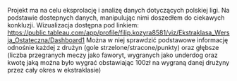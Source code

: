Projekt ma na celu eksprolację i analizę danych dotyczących polskiej ligi. Na podstawie dostepnych danych, manipulując nimi doszedłem do ciekawych konkluzji.
Wizualizacja dostępna pod linkiem: https://public.tableau.com/app/profile/filip.kozyra8581/viz/Ekstraklasa_Wersja_Ostateczna/Dashboard1
Można w niej sprawdzić podstawowe informację odnośnie każdej z drużyn (gole strzelone/stracone/punkty) oraz głębsze (liczba przegranych meczy jako faworyt, wygranych jako underdog oraz kwotę jaką można było wygrać obstawiając 100zł na wygraną danej drużyny 
przez cały okres w ekstraklasie)
